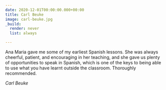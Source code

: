 ```yaml
---
date: 2020-12-01T00:00:00.000+00:00
title: Carl Beuke
image: carl-beuke.jpg
_build:
  render: never
  list: always

---
```

Ana Maria gave me some of my earliest Spanish lessons. She was always cheerful, patient, and encouraging in her teaching, and she gave us plenty of opportunities to speak in Spanish, which is one of the keys to being able to use what you have learnt outside the classroom. Thoroughly recommended.

_Carl Beuke_

